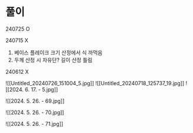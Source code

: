 # 풀이


240725 O

240715 X
1. 베이스 플레이크 크기 산정에서 식 까먹음
2. 두께 산정 시 자유단? 길이 산정 틀림

240612 X



![[Untitled_20240726_151004_5.jpg]]
![[Untitled_20240718_125737_19.jpg]]
![[2024. 6. 17. - 5.jpg]]


![[2024. 5. 26. - 69.jpg]]

![[2024. 5. 26. - 70.jpg]]

![[2024. 5. 26. - 71.jpg]]